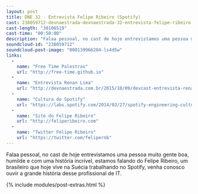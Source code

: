 ```yaml
---
layout: post
title: DNE 32 - Entrevista Felipe Ribeiro (Spotify)
cast: 238059712-devnaestrada-devnaestrada-32-entrevista-felipe-ribeiro.mp3
cast-length: "30106519"
cast-time: "00:50:00"
description: "Falaa pessoal, no cast de hoje entrevistamos uma pessoa muito gente boa, humilde e com uma história incrível, estamos falando do Felipe Ribeiro, um brasileiro que hoje vive na Suécia trabalhando no Spotify, venha conosco ouvir a grande história desse profissional de IT."
soundcloud-id: "238059712"
soundcloud-post-image: "000139966284-ls4d5w"
links:
  -
    name: "Free Time Palestras"
    url: "http://free-time.github.io"
  -
    name: "Entrevista Renan Lima"
    url: "http://devnaestrada.com.br/2015/10/09/devcast-entrevista-renan-lima.html"
  -
    name: "Cultura do Spotify"
    url: "https://labs.spotify.com/2014/03/27/spotify-engineering-culture-part-1"
  -
    name: "Site do Felipe Ribeiro"
    url: "http://feliperibeiro.com"
  -
    name: "Twitter Felipe Ribeiro"
    url: "https://twitter.com/felipernb"
---
```


Falaa pessoal, no cast de hoje entrevistamos uma pessoa muito gente boa, humilde e com uma história incrível, estamos falando do Felipe Ribeiro, um brasileiro que hoje vive na Suécia trabalhando no Spotify, venha conosco ouvir a grande história desse profissional de IT.

{% include modules/post-extras.html %}